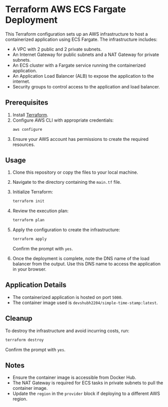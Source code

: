 # Terraform AWS ECS Fargate Deployment

This Terraform configuration sets up an AWS infrastructure to host a containerized application using ECS Fargate. The infrastructure includes:

- A VPC with 2 public and 2 private subnets.
- An Internet Gateway for public subnets and a NAT Gateway for private subnets.
- An ECS cluster with a Fargate service running the containerized application.
- An Application Load Balancer (ALB) to expose the application to the internet.
- Security groups to control access to the application and load balancer.

## Prerequisites

1. Install [Terraform](https://www.terraform.io/downloads.html).
2. Configure AWS CLI with appropriate credentials:
   ```bash
   aws configure
   ```
3. Ensure your AWS account has permissions to create the required resources.

## Usage

1. Clone this repository or copy the files to your local machine.
2. Navigate to the directory containing the `main.tf` file.
3. Initialize Terraform:
   ```bash
   terraform init
   ```
4. Review the execution plan:
   ```bash
   terraform plan
   ```
5. Apply the configuration to create the infrastructure:
   ```bash
   terraform apply
   ```
   Confirm the prompt with `yes`.

6. Once the deployment is complete, note the DNS name of the load balancer from the output. Use this DNS name to access the application in your browser.

## Application Details

- The containerized application is hosted on port `5000`.
- The container image used is `devshubh2204/simple-time-stamp:latest`.

## Cleanup

To destroy the infrastructure and avoid incurring costs, run:
```bash
terraform destroy
```
Confirm the prompt with `yes`.

## Notes

- Ensure the container image is accessible from Docker Hub.
- The NAT Gateway is required for ECS tasks in private subnets to pull the container image.
- Update the `region` in the `provider` block if deploying to a different AWS region.
